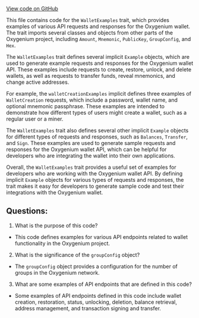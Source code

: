 [View code on GitHub](https://github.com/oxygenium/oxygenium/wallet/src/main/scala/org/oxygenium/wallet/api/WalletExamples.scala)

This file contains code for the `WalletExamples` trait, which provides examples of various API requests and responses for the Oxygenium wallet. The trait imports several classes and objects from other parts of the Oxygenium project, including `Amount`, `Mnemonic`, `PublicKey`, `GroupConfig`, and `Hex`. 

The `WalletExamples` trait defines several implicit `Example` objects, which are used to generate example requests and responses for the Oxygenium wallet API. These examples include requests to create, restore, unlock, and delete wallets, as well as requests to transfer funds, reveal mnemonics, and change active addresses. 

For example, the `walletCreationExamples` implicit defines three examples of `WalletCreation` requests, which include a password, wallet name, and optional mnemonic passphrase. These examples are intended to demonstrate how different types of users might create a wallet, such as a regular user or a miner. 

The `WalletExamples` trait also defines several other implicit `Example` objects for different types of requests and responses, such as `Balances`, `Transfer`, and `Sign`. These examples are used to generate sample requests and responses for the Oxygenium wallet API, which can be helpful for developers who are integrating the wallet into their own applications. 

Overall, the `WalletExamples` trait provides a useful set of examples for developers who are working with the Oxygenium wallet API. By defining implicit `Example` objects for various types of requests and responses, the trait makes it easy for developers to generate sample code and test their integrations with the Oxygenium wallet.
## Questions: 
 1. What is the purpose of this code?
- This code defines examples for various API endpoints related to wallet functionality in the Oxygenium project.

2. What is the significance of the `groupConfig` object?
- The `groupConfig` object provides a configuration for the number of groups in the Oxygenium network.

3. What are some examples of API endpoints that are defined in this code?
- Some examples of API endpoints defined in this code include wallet creation, restoration, status, unlocking, deletion, balance retrieval, address management, and transaction signing and transfer.